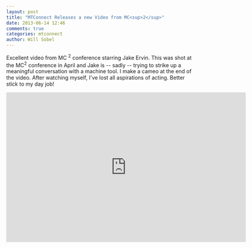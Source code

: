 ```yaml
---
layout: post
title: "MTConnect Releases a new Video from MC<sup>2</sup>"
date: 2013-06-14 12:46
comments: true
categories: mtconnect
author: Will Sobel
---
```

Excellent video from MC <sup>2</sup> conference starring Jake Ervin. This was shot at the MC<sup>2</sup> conference in April and Jake is -- sadly -- trying to strike up a meaningful conversation with a machine tool. I make a cameo at the end of the video. After watching myself, I've lost all aspirations of acting. Better stick to my day job!

<div style="text-align:center;"><iframe width="640" height="400" src="http://www.youtube.com/embed/aBl0QHAPurs?rel=0" frameborder="0" allowfullscreen></iframe></div>
